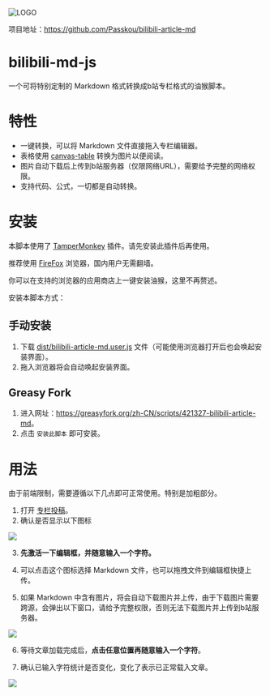 ![LOGO](https://pic.imgdb.cn/item/601ec9183ffa7d37b3a637a7.png)

项目地址：<https://github.com/Passkou/bilibili-article-md>

# bilibili-md-js

一个可将特别定制的 Markdown 格式转换成b站专栏格式的油猴脚本。

# 特性

+ 一键转换，可以将 Markdown 文件直接拖入专栏编辑器。
+ 表格使用 [canvas-table](https://www.npmjs.com/package/canvas-table) 转换为图片以便阅读。
+ 图片自动下载后上传到b站服务器（仅限网络URL），需要给予完整的网络权限。
+ 支持代码、公式，一切都是自动转换。

# 安装

本脚本使用了 [TamperMonkey](https://www.tampermonkey.net/) 插件。请先安装此插件后再使用。

推荐使用 [FireFox](https://www.firefox.com.cn/) 浏览器，国内用户无需翻墙。

你可以在支持的浏览器的应用商店上一键安装油猴，这里不再赘述。

安装本脚本方式：

## 手动安装

1) 下载 [dist/bilibili-article-md.user.js](https://raw.githubusercontent.com/Passkou/bilibili-article-md/main/dist/bilibili-article-md.user.js) 文件（可能使用浏览器打开后也会唤起安装界面）。
2) 拖入浏览器将会自动唤起安装界面。

## Greasy Fork

1) 进入网址：<https://greasyfork.org/zh-CN/scripts/421327-bilibili-article-md>。
2) 点击 `安装此脚本` 即可安装。

# 用法

由于前端限制，需要遵循以下几点即可正常使用。特别是加粗部分。

1) 打开 [专栏投稿](https://member.bilibili.com/platform/upload/text/edit)。
2) 确认是否显示以下图标

![](https://pic.imgdb.cn/item/601ec9b43ffa7d37b3a67893.jpg)

3) **先激活一下编辑框，并随意输入一个字符。**

4) 可以点击这个图标选择 Markdown 文件，也可以拖拽文件到编辑框快捷上传。

5) 如果 Markdown 中含有图片，将会自动下载图片并上传，由于下载图片需要跨源，会弹出以下窗口，请给予完整权限，否则无法下载图片并上传到b站服务器。

![](https://pic.imgdb.cn/item/601ecaed3ffa7d37b3a6f024.jpg)

6) 等待文章加载完成后，**点击任意位置再随意输入一个字符**。

7) 确认已输入字符统计是否变化，变化了表示已正常载入文章。

![](https://pic.imgdb.cn/item/601eca5e3ffa7d37b3a6b910.jpg)